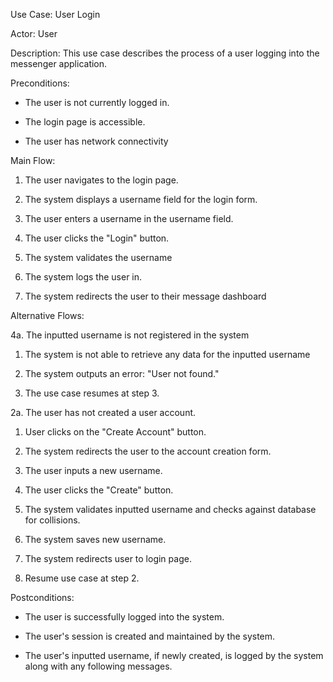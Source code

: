 Use Case: User Login

Actor: User

Description: This use case describes the process of a user logging into
the messenger application.

Preconditions:

-   The user is not currently logged in.

-   The login page is accessible.

-   The user has network connectivity

Main Flow:

1.  The user navigates to the login page.

2.  The system displays a username field for the login form.

3.  The user enters a username in the username field.

4.  The user clicks the "Login" button.

5.  The system validates the username

6.  The system logs the user in.

7.  The system redirects the user to their message dashboard

Alternative Flows:

4a. The inputted username is not registered in the system

1.  The system is not able to retrieve any data for the inputted
    username

2.  The system outputs an error: "User not found."

3.  The use case resumes at step 3.

2a. The user has not created a user account.

1.  User clicks on the "Create Account" button.

2.  The system redirects the user to the account creation form.

3.  The user inputs a new username.

4.  The user clicks the "Create" button.

5.  The system validates inputted username and checks against database
    for collisions.

6.  The system saves new username.

7.  The system redirects user to login page.

8.  Resume use case at step 2.

Postconditions:

-   The user is successfully logged into the system.

-   The user's session is created and maintained by the system.

-   The user's inputted username, if newly created, is logged by the
    system along with any following messages.
